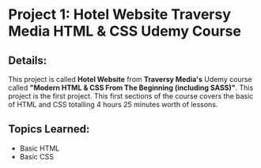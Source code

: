 # Project 1: Hotel Website Traversy Media HTML & CSS Udemy Course
## Details:
This project is called **Hotel Website** from **Traversy Media's** Udemy course called **"Modern HTML &amp; CSS From The Beginning (including SASS)"**.  This project is the first project.  This first sections of the course covers the basic of HTML and CSS totalling 4 hours 25 minutes worth of lessons.

## Topics Learned:
* Basic HTML
* Basic CSS


